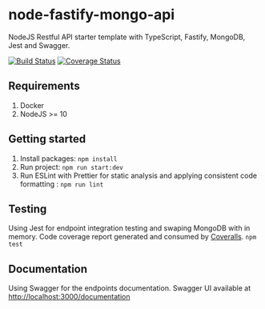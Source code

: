 # node-fastify-mongo-api
NodeJS Restful API starter template with TypeScript, Fastify, MongoDB, Jest and Swagger.

[![Build Status](https://travis-ci.com/gmarokov/node-fastify-mongo-api.svg?branch=master)](https://travis-ci.com/gmarokov/node-fastify-mongo-api)
[![Coverage Status](https://coveralls.io/repos/github/gmarokov/node-fastify-mongo-api/badge.svg?branch=master)](https://coveralls.io/github/gmarokov/node-fastify-mongo-api?branch=master)

## Requirements
1. Docker
2. NodeJS >= 10

## Getting started
1. Install packages: 
`npm install`
3. Run project: 
`npm run start:dev`
4. Run ESLint with Prettier for static analysis and applying consistent code formatting : 
`npm run lint`

## Testing 
Using Jest for endpoint integration testing and swaping MongoDB with in memory. 
Code coverage report generated and consumed by [Coveralls](https://coveralls.io/). 
`npm test`

## Documentation 
Using Swagger for the endpoints documentation. Swagger UI available at [http://localhost:3000/documentation](http://localhost:3000/documentation)